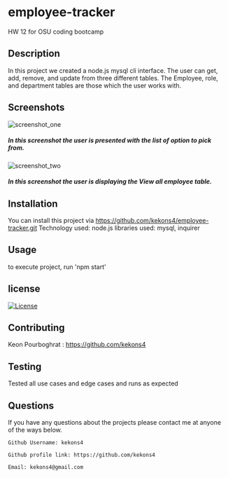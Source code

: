 # employee-tracker
HW 12 for OSU coding bootcamp

## Description
In this project we created a node.js mysql cli interface. The user can get, add, remove, and update from three
different tables. The Employee, role, and department tables are those which the user works with.

## Screenshots
![screenshot_one](/assets/screenshot_one.png)
##### In this screenshot the user is presented with the list of option to pick from.

![screenshot_two](/assets/screenshot_two.png)
##### In this screenshot the user is displaying the View all employee table.

## Installation

You can install this project via https://github.com/kekons4/employee-tracker.git
Technology used: node.js
libraries used: mysql, inquirer

## Usage

to execute project, run 'npm start'

## license

[![License](https://img.shields.io/badge/License-MIT-blue.svg)](https://opensource.org/licenses/MIT)

## Contributing

Keon Pourboghrat : https://github.com/kekons4

## Testing

Tested all use cases and edge cases and runs as expected

## Questions

If you have any questions about the projects please contact me at anyone of the ways below.

    Github Username: kekons4

    Github profile link: https://github.com/kekons4

    Email: kekons4@gmail.com